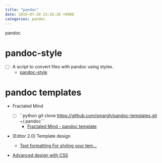 ```yaml
---
title: "pandoc"
date: 2019-07-20 23:26:28 +0900
categories: pandoc
---
```

pandoc

# pandoc-style 
- [ ] A script to convert files with pandoc using styles.
    - [pandoc-style](https://pypi.org/project/pandoc-styles/)

# pandoc templates
- Fractaled Mind
    - [ ] ``python git clone https://github.com/smargh/pandoc-templates.git ~/.pandoc```
        - [Fractaled Mind - pandoc template](http://fractaledmind.com/projects/pandoc-templates/)

- [Editor 2.0] Template design
    - [Text formatting For styling your tem… ]( http://support.pandadoc.com/hc/en-us/articles/360021554873--Editor-2-0-Template-design)

- [Advanced design with CSS](https://support.pandadoc.com/hc/en-us/articles/360006705773-Advanced-design-with-CSS)



